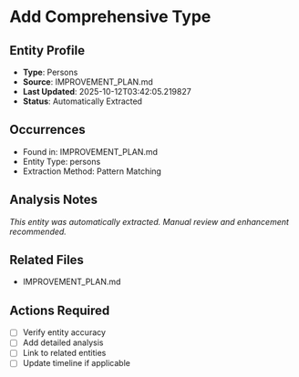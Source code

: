 # Add Comprehensive Type

## Entity Profile
- **Type**: Persons
- **Source**: IMPROVEMENT_PLAN.md
- **Last Updated**: 2025-10-12T03:42:05.219827
- **Status**: Automatically Extracted

## Occurrences
- Found in: IMPROVEMENT_PLAN.md
- Entity Type: persons
- Extraction Method: Pattern Matching

## Analysis Notes
*This entity was automatically extracted. Manual review and enhancement recommended.*

## Related Files
- IMPROVEMENT_PLAN.md

## Actions Required
- [ ] Verify entity accuracy
- [ ] Add detailed analysis
- [ ] Link to related entities
- [ ] Update timeline if applicable
